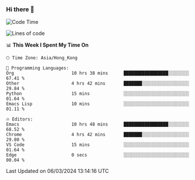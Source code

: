 ### Hi there 👋

<!--
**nicehiro/nicehiro** is a ✨ _special_ ✨ repository because its `README.md` (this file) appears on your GitHub profile.

Here are some ideas to get you started:

- 🔭 I’m currently working on ...
- 🌱 I’m currently learning ...
- 👯 I’m looking to collaborate on ...
- 🤔 I’m looking for help with ...
- 💬 Ask me about ...
- 📫 How to reach me: ...
- 😄 Pronouns: ...
- ⚡ Fun fact: ...
-->

<!--START_SECTION:waka-->
![Code Time](http://img.shields.io/badge/Code%20Time-276%20hrs%2039%20mins-blue)

![Lines of code](https://img.shields.io/badge/From%20Hello%20World%20I%27ve%20Written-2.6%20million%20lines%20of%20code-blue)

📊 **This Week I Spent My Time On** 

```text
🕑︎ Time Zone: Asia/Hong_Kong

💬 Programming Languages: 
Org                      10 hrs 38 mins      █████████████████░░░░░░░░   67.41 % 
Other                    4 hrs 42 mins       ███████░░░░░░░░░░░░░░░░░░   29.84 % 
Python                   15 mins             ░░░░░░░░░░░░░░░░░░░░░░░░░   01.64 % 
Emacs Lisp               10 mins             ░░░░░░░░░░░░░░░░░░░░░░░░░   01.11 % 

🔥 Editors: 
Emacs                    10 hrs 48 mins      █████████████████░░░░░░░░   68.52 % 
Chrome                   4 hrs 42 mins       ███████░░░░░░░░░░░░░░░░░░   29.80 % 
VS Code                  15 mins             ░░░░░░░░░░░░░░░░░░░░░░░░░   01.64 % 
Edge                     0 secs              ░░░░░░░░░░░░░░░░░░░░░░░░░   00.04 % 
```


 Last Updated on 06/03/2024 13:14:16 UTC
<!--END_SECTION:waka-->
